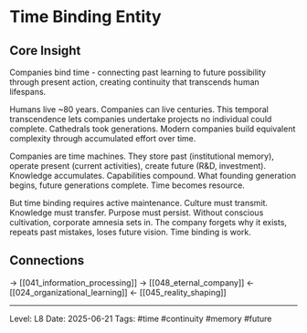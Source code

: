 # Time Binding Entity

## Core Insight
Companies bind time - connecting past learning to future possibility through present action, creating continuity that transcends human lifespans.

Humans live ~80 years. Companies can live centuries. This temporal transcendence lets companies undertake projects no individual could complete. Cathedrals took generations. Modern companies build equivalent complexity through accumulated effort over time.

Companies are time machines. They store past (institutional memory), operate present (current activities), create future (R&D, investment). Knowledge accumulates. Capabilities compound. What founding generation begins, future generations complete. Time becomes resource.

But time binding requires active maintenance. Culture must transmit. Knowledge must transfer. Purpose must persist. Without conscious cultivation, corporate amnesia sets in. The company forgets why it exists, repeats past mistakes, loses future vision. Time binding is work.

## Connections
→ [[041_information_processing]]
→ [[048_eternal_company]]
← [[024_organizational_learning]]
← [[045_reality_shaping]]

---
Level: L8
Date: 2025-06-21
Tags: #time #continuity #memory #future